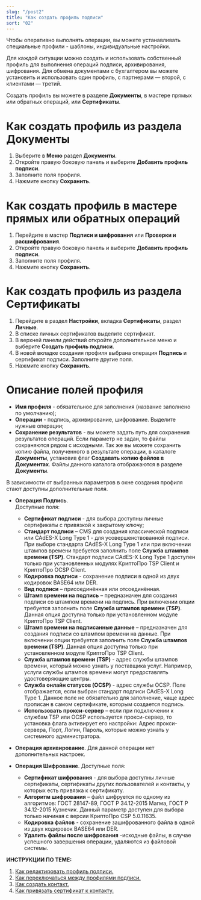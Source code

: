 ```yaml
---
slug: "/post2"
title: "Как создать профиль подписи"
sort: "02"
---
```


Чтобы оперативно выполнять операции, вы можете устанавливать специальные профили - шаблоны, индивидуальные настройки. 

Для каждой ситуации можно создать и использовать собственный профиль для выполнения операций подписи, архивирования, шифрования. Для обмена документами с бухгалтером вы можете установить и использовать один профиль, с партнерами — второй, с клиентами — третий.

Создать профиль вы можете в разделе **Документы**, в мастере прямых или обратных операций, или **Сертификаты**. 

# Как создать профиль из раздела Документы

1. Выберите в **Меню** раздел **Документы**. 
2. Откройте правую боковую панель и выберите **Добавить профиль подписи**.
3. Заполните поля профиля.
4. Нажмите кнопку **Сохранить**.

# Как создать профиль в мастере прямых или обратных операций 

1. Перейдите в мастер **Подписи и шифрования** или **Проверки и расшифрования**. 
2. Откройте правую боковую панель и выберите **Добавить профиль подписи**.
3. Заполните поля профиля.
4. Нажмите кнопку **Сохранить**.

# Как создать профиль из раздела Сертификаты

1. Перейдите в раздел **Настройки**, вкладка **Сертификаты**, раздел **Личные**.
2. В списке личных сертификатов выделите сертификат.
3. В верхней панели действий откройте дополнительное меню и выберите **Создать профиль подписи**.
4. В новой вкладке создания профиля выбрана операция **Подпись** и сертификат подписи. Заполните другие поля.
5. Нажмите кнопку **Сохранить**.

# Описание полей профиля

- **Имя профиля** - обязательное для заполнения (название заполнено по умолчанию);
- **Операции** - подпись, архивирование, шифрование. Выделите нужные операции;
- **Сохранение результатов** - вы можете задать путь для сохранения результатов операций. Если параметр не задан, то файлы сохраняются рядом с исходными. Так же вы можете сохранить копию файла, полученного в результате операции, в каталоге **Документы**, установив флаг **Создавать копию файлов в Документах**. Файлы данного каталога отображаются в разделе **Документы**.

В зависимости от выбранных параметров в окне создания профиля стают доступны дополнительные поля. 

- **Операция Подпись**.  
Доступные поля:
  - **Сертификат подписи** - для выбора доступны личные сертификаты с привязкой к закрытому ключу;
  - **Стандарт подписи** – CMS для создания классической подписи или CAdES-X Long Type 1 - для усовершенствованной подписи. При выборе стандарта CAdES-X Long Type 1 или при включении штампов времени требуется заполнить поле **Служба штампов времени (TSP)**. Стандарт подписи CAdES-X Long Type 1 доступен только при установленных модулях КриптоПро TSP Client и КриптоПро OCSP Client.
  - **Кодировка подписи** - сохранение подписи в одной из двух кодировок BASE64 или DER.
  - **Вид подписи** – присоединённая или отсоединённая.
  - **Штамп времени на подпись** – предназначен для создания подписи со штампом времени на подпись. При включении опции требуется заполнить поле **Служба штампов времени (TSP)**. Данная опция доступна только при установленном модуле КриптоПро TSP Client.
  - **Штамп времени на подписанные данные** – предназначен для создания подписи со штампом времени на данные. При включении опции требуется заполнить поле **Служба штампов времени (TSP)**. Данная опция доступна только при установленном модуле КриптоПро TSP Client.
  - **Служба штампов времени (TSP)** - адрес службы штампов времени, который можно узнать у поставщика услуг. Например, услуги службы штампов времени могут предоставлять удостоверяющие центры.
  - **Служба онлайн статусов (OCSP)** - адрес службы OCSP. Поле отображается, если выбран стандарт подписи CAdES-X Long Type 1. Данное поле не обязательно для заполнение, чаще адрес прописан в самом сертификате, которым создается подпись.
  - **Использовать прокси-сервер** – если при подключении к службам TSP или OCSP используется прокси-сервер, то установка флага активирует его настройки: Адрес прокси-сервера, Порт, Логин, Пароль, которые можно узнать у системного администратора.  
  
- **Операция архивирование**.
  Для данной операции нет дополнительных настроек.
- **Операция Шифрование**.
Доступные поля:
   - **Сертификат шифрования** - для выбора доступны личные сертификаты, сертификаты других пользователей и контакты, у которых есть привязка к сертификату. 
   - **Алгоритм шифрования** – файл шифруется по одному из алгоритмов: ГОСТ 28147-89, ГОСТ Р 34.12-2015 Магма, ГОСТ Р 34.12-2015 Кузнечик. Данный параметр доступен для выбора только начиная с версии КриптоПро CSP 5.0.11635.
   - **Кодировка файлов** - сохранение зашифрованного файла в одной из двух кодировок BASE64 или DER.
   - **Удалить файлы после шифрования** -исходные файлы, в случае успешного завершения операции, удаляются из файловой системы.


**ИНСТРУКЦИИ ПО ТЕМЕ:**
  
1. [Как редактировать профиль подписи.](https://docs.cryptoarm.ru/06-v3.2-Beta/004-documents/edit-profile-sign)  
2. [Как переключаться между профилями подписи.](https://docs.cryptoarm.ru/06-v3.2-Beta/004-documents/select-profile)  
3. [Как создать контакт.](https://docs.cryptoarm.ru/06-v3.2-Beta/006-contacts/add-contact)  
4. [Как привязать сертификат к контакту.](https://docs.cryptoarm.ru/06-v3.2-Beta/006-contacts/link-contact-cert)  